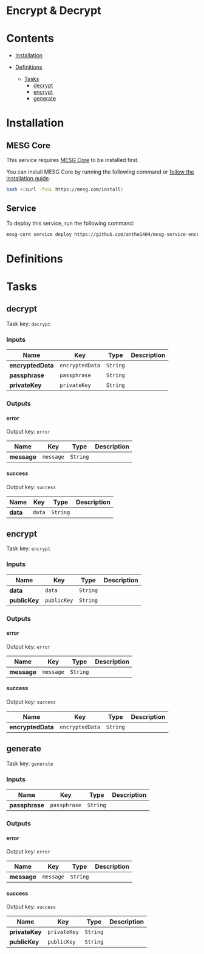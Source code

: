# Encrypt & Decrypt



# Contents

- [Installation](#Installation)
- [Definitions](#Definitions)
  
  - [Tasks](#Tasks)
    - [decrypt](#decrypt)
    - [encrypt](#encrypt)
    - [generate](#generate)

# Installation

## MESG Core

This service requires [MESG Core](https://github.com/mesg-foundation/core) to be installed first.

You can install MESG Core by running the following command or [follow the installation guide](https://docs.mesg.com/guide/start-here/installation.html).

```bash
bash <(curl -fsSL https://mesg.com/install)
```

## Service

To deploy this service, run the following command:
```bash
mesg-core service deploy https://github.com/antho1404/mesg-service-encryption
```

# Definitions


# Tasks

## decrypt

Task key: `decrypt`



### Inputs

| **Name** | **Key** | **Type** | **Description** |
| --- | --- | --- | --- |
| **encryptedData** | `encryptedData` | `String` |  |
| **passphrase** | `passphrase` | `String` |  |
| **privateKey** | `privateKey` | `String` |  |

### Outputs

#### error

Output key: `error`



| **Name** | **Key** | **Type** | **Description** |
| --- | --- | --- | --- |
| **message** | `message` | `String` |  |

#### success

Output key: `success`



| **Name** | **Key** | **Type** | **Description** |
| --- | --- | --- | --- |
| **data** | `data` | `String` |  |


## encrypt

Task key: `encrypt`



### Inputs

| **Name** | **Key** | **Type** | **Description** |
| --- | --- | --- | --- |
| **data** | `data` | `String` |  |
| **publicKey** | `publicKey` | `String` |  |

### Outputs

#### error

Output key: `error`



| **Name** | **Key** | **Type** | **Description** |
| --- | --- | --- | --- |
| **message** | `message` | `String` |  |

#### success

Output key: `success`



| **Name** | **Key** | **Type** | **Description** |
| --- | --- | --- | --- |
| **encryptedData** | `encryptedData` | `String` |  |


## generate

Task key: `generate`



### Inputs

| **Name** | **Key** | **Type** | **Description** |
| --- | --- | --- | --- |
| **passphrase** | `passphrase` | `String` |  |

### Outputs

#### error

Output key: `error`



| **Name** | **Key** | **Type** | **Description** |
| --- | --- | --- | --- |
| **message** | `message` | `String` |  |

#### success

Output key: `success`



| **Name** | **Key** | **Type** | **Description** |
| --- | --- | --- | --- |
| **privateKey** | `privateKey` | `String` |  |
| **publicKey** | `publicKey` | `String` |  |



